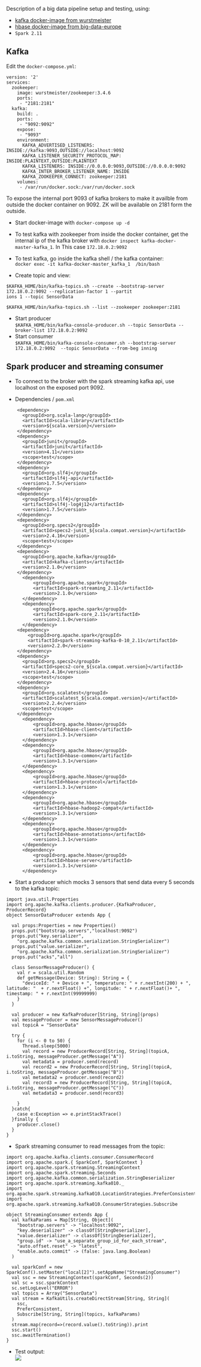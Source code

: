 Description of a big data pipeline setup and testing, using:


- [kafka docker-image from wurstmeister](https://github.com/wurstmeister/kafka-docker)
- [hbase docker-image from big-data-europe](https://github.com/big-data-europe/docker-hbase)
- `Spark 2.11`

## Kafka

Edit the `docker-compose.yml`:
```
version: '2'
services:
  zookeeper:
    image: wurstmeister/zookeeper:3.4.6
    ports:
     - "2181:2181"
  kafka:
    build: .
    ports:
     - "9092:9092"
    expose:
     - "9093"
    environment:
      KAFKA_ADVERTISED_LISTENERS: INSIDE://kafka:9093,OUTSIDE://localhost:9092
      KAFKA_LISTENER_SECURITY_PROTOCOL_MAP: INSIDE:PLAINTEXT,OUTSIDE:PLAINTEXT
      KAFKA_LISTENERS: INSIDE://0.0.0.0:9093,OUTSIDE://0.0.0.0:9092
      KAFKA_INTER_BROKER_LISTENER_NAME: INSIDE
      KAFKA_ZOOKEEPER_CONNECT: zookeeper:2181
    volumes:
     - /var/run/docker.sock:/var/run/docker.sock
```
To expose the internal port 9093 of kafka brokers to make it availble from outside the docker container on 9092. ZK will be available on 2181 form the outside.

- Start docker-image with `docker-compose up -d`

- To test kafka with zookeeper from inside the docker container, get the internal ip of the kafka broker with `docker inspect kafka-docker-master-kafka_1`. In This case `172.18.0.2:9092`

- To test kafka, go inside the kafka shell / the kafka container:  
`
docker exec -it kafka-docker-master_kafka_1  /bin/bash
`

- Create topic and view:  
```
$KAFKA_HOME/bin/kafka-topics.sh --create --bootstrap-server 172.18.0.2:9092 --replication-factor 1 --partit
ions 1 --topic SensorData
```  
```
$KAFKA_HOME/bin/kafka-topics.sh --list --zookeeper zookeeper:2181
``` 

- Start producer  
`
$KAFKA_HOME/bin/kafka-console-producer.sh --topic SensorData --broker-list 172.18.0.2:9092
`
- Start consumer  
`
$KAFKA_HOME/bin/kafka-console-consumer.sh --bootstrap-server 172.18.0.2:9092  --topic SensorData --from-beg
inning
`

## Spark producer and streaming consumer 

- To connect to the broker with the spark streaming kafka api, use localhost on the exposed port 9092.

- Dependencies / `pom.xml`  
```
    <dependency>
      <groupId>org.scala-lang</groupId>
      <artifactId>scala-library</artifactId>
      <version>${scala.version}</version>
    </dependency>
    <dependency>
      <groupId>junit</groupId>
      <artifactId>junit</artifactId>
      <version>4.11</version>
      <scope>test</scope>
    </dependency>
    <dependency>
      <groupId>org.slf4j</groupId>
      <artifactId>slf4j-api</artifactId>
      <version>1.7.5</version>
    </dependency>
    <dependency>
      <groupId>org.slf4j</groupId>
      <artifactId>slf4j-log4j12</artifactId>
      <version>1.7.5</version>
    </dependency>
    <dependency>
      <groupId>org.specs2</groupId>
      <artifactId>specs2-junit_${scala.compat.version}</artifactId>
      <version>2.4.16</version>
      <scope>test</scope>
    </dependency>
    <dependency>
      <groupId>org.apache.kafka</groupId>
      <artifactId>kafka-clients</artifactId>
      <version>2.1.0</version>
    </dependency>
      <dependency>
          <groupId>org.apache.spark</groupId>
          <artifactId>spark-streaming_2.11</artifactId>
          <version>2.1.0</version>
      </dependency>
      <dependency>
          <groupId>org.apache.spark</groupId>
          <artifactId>spark-core_2.11</artifactId>
          <version>2.1.0</version>
      </dependency>
    <dependency>
        <groupId>org.apache.spark</groupId>
        <artifactId>spark-streaming-kafka-0-10_2.11</artifactId>
        <version>2.2.0</version>
    </dependency>
    <dependency>
      <groupId>org.specs2</groupId>
      <artifactId>specs2-core_${scala.compat.version}</artifactId>
      <version>2.4.16</version>
      <scope>test</scope>
    </dependency>
    <dependency>
      <groupId>org.scalatest</groupId>
      <artifactId>scalatest_${scala.compat.version}</artifactId>
      <version>2.2.4</version>
      <scope>test</scope>
    </dependency>
      <dependency>
          <groupId>org.apache.hbase</groupId>
          <artifactId>hbase-client</artifactId>
          <version>1.3.1</version>
      </dependency>
      <dependency>
          <groupId>org.apache.hbase</groupId>
          <artifactId>hbase-common</artifactId>
          <version>1.3.1</version>
      </dependency>
      <dependency>
          <groupId>org.apache.hbase</groupId>
          <artifactId>hbase-protocol</artifactId>
          <version>1.3.1</version>
      </dependency>
      <dependency>
          <groupId>org.apache.hbase</groupId>
          <artifactId>hbase-hadoop2-compat</artifactId>
          <version>1.3.1</version>
      </dependency>
      <dependency>
          <groupId>org.apache.hbase</groupId>
          <artifactId>hbase-annotations</artifactId>
          <version>1.3.1</version>
      </dependency>
      <dependency>
          <groupId>org.apache.hbase</groupId>
          <artifactId>hbase-server</artifactId>
          <version>1.3.1</version>
      </dependency>
```      
- Start a producer which mocks 3 sensors that send data every 5 seconds to the kafka topic:  
```
import java.util.Properties
import org.apache.kafka.clients.producer.{KafkaProducer, ProducerRecord}
object SensorDataProducer extends App {
  
  val props:Properties = new Properties()
  props.put("bootstrap.servers","localhost:9092")
  props.put("key.serializer",
    "org.apache.kafka.common.serialization.StringSerializer")
  props.put("value.serializer",
    "org.apache.kafka.common.serialization.StringSerializer")
  props.put("acks","all")
  
  class SensorMessageProducer() {
    val r = scala.util.Random
    def getMessage(Device: String): String = {
      "deviceId: " + Device + ", temperature: " + r.nextInt(200) + ", latitude: "  + r.nextFloat() +", longitude: " + r.nextFloat()+ ", timestamp: " + r.nextInt(99999999)
    }
  }
  
  val producer = new KafkaProducer[String, String](props)
  val messageProducer = new SensorMessageProducer()
  val topicA = "SensorData"

  try {
    for (i <- 0 to 50) {
      Thread.sleep(5000)
      val record = new ProducerRecord[String, String](topicA, i.toString, messageProducer.getMessage("A"))
      val metadata = producer.send(record)
      val record2 = new ProducerRecord[String, String](topicA, i.toString, messageProducer.getMessage("B"))
      val metadata2 = producer.send(record2)
      val record3 = new ProducerRecord[String, String](topicA, i.toString, messageProducer.getMessage("C"))
      val metadata3 = producer.send(record3)

    }
  }catch{
    case e:Exception => e.printStackTrace()
  }finally {
    producer.close()
  }
}
```
- Spark streaming consumer to read messages from the topic:  
```
import org.apache.kafka.clients.consumer.ConsumerRecord
import org.apache.spark.{ SparkConf, SparkContext }
import org.apache.spark.streaming.StreamingContext
import org.apache.spark.streaming.Seconds
import org.apache.kafka.common.serialization.StringDeserializer
import org.apache.spark.streaming.kafka010._
import org.apache.spark.streaming.kafka010.LocationStrategies.PreferConsistent
import org.apache.spark.streaming.kafka010.ConsumerStrategies.Subscribe

object StreamingConsumer extends App {
  val kafkaParams = Map[String, Object](
    "bootstrap.servers" -> "localhost:9092",
    "key.deserializer" -> classOf[StringDeserializer],
    "value.deserializer" -> classOf[StringDeserializer],
    "group.id" -> "use_a_separate_group_id_for_each_stream",
    "auto.offset.reset" -> "latest",
    "enable.auto.commit" -> (false: java.lang.Boolean)
  )

  val sparkConf = new SparkConf().setMaster("local[2]").setAppName("StreamingConsumer")
  val ssc = new StreamingContext(sparkConf, Seconds(2))
  val sc = ssc.sparkContext
  sc.setLogLevel("ERROR")
  val topics = Array("SensorData")
  val stream = KafkaUtils.createDirectStream[String, String](
    ssc,
    PreferConsistent,
    Subscribe[String, String](topics, kafkaParams)
  )
  stream.map(record=>(record.value().toString)).print
  ssc.start()
  ssc.awaitTermination()
}
```
- Test output:  
![](/producer_consumer_demo.png?raw=true)


